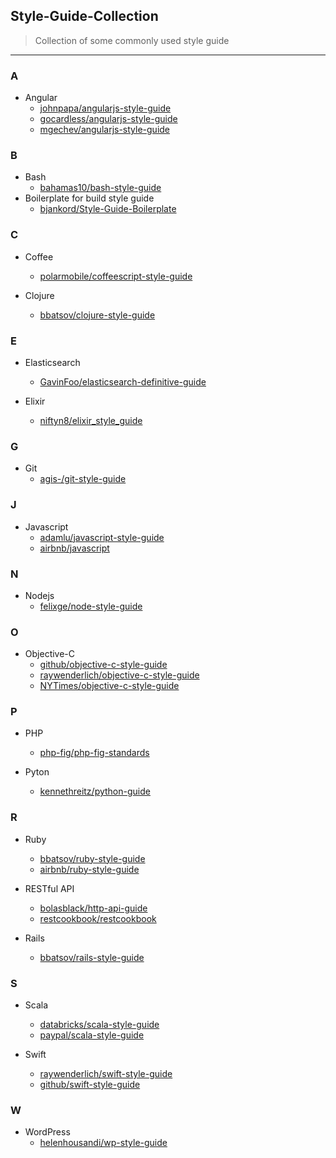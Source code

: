 ## Style-Guide-Collection
> Collection of some commonly used style guide

----

### A

* Angular
    + [johnpapa/angularjs-style-guide](https://github.com/johnpapa/angular-styleguide)
    + [gocardless/angularjs-style-guide](https://github.com/gocardless/angularjs-style-guide)
    + [mgechev/angularjs-style-guide](https://github.com/mgechev/angularjs-style-guide)

### B

* Bash
    + [bahamas10/bash-style-guide](https://github.com/bahamas10/bash-style-guide)
* Boilerplate for build style guide
    + [bjankord/Style-Guide-Boilerplate](https://github.com/bjankord/Style-Guide-Boilerplate)

### C

* Coffee
    + [polarmobile/coffeescript-style-guide](https://github.com/polarmobile/coffeescript-style-guide)

* Clojure
    + [bbatsov/clojure-style-guide](https://github.com/bbatsov/clojure-style-guide)

### E

* Elasticsearch
    + [GavinFoo/elasticsearch-definitive-guide](https://github.com/GavinFoo/elasticsearch-definitive-guide)

* Elixir
    + [niftyn8/elixir_style_guide](https://github.com/niftyn8/elixir_style_guide)

### G

* Git
    + [agis-/git-style-guide](https://github.com/agis-/git-style-guide)

### J

* Javascript
    + [adamlu/javascript-style-guide](https://github.com/adamlu/javascript-style-guide)
    + [airbnb/javascript](https://github.com/airbnb/javascript)

### N

* Nodejs
    + [felixge/node-style-guide](https://github.com/felixge/node-style-guide)

### O

* Objective-C
    + [github/objective-c-style-guide](https://github.com/github/objective-c-style-guide)
    + [raywenderlich/objective-c-style-guide](https://github.com/raywenderlich/objective-c-style-guide)
    + [NYTimes/objective-c-style-guide](https://github.com/NYTimes/objective-c-style-guide)

### P

* PHP
    + [php-fig/php-fig-standards](https://github.com/php-fig/fig-standards)

* Pyton
    + [kennethreitz/python-guide](https://github.com/kennethreitz/python-guide)

### R

* Ruby
    + [bbatsov/ruby-style-guide](https://github.com/bbatsov/ruby-style-guide)
    + [airbnb/ruby-style-guide](https://github.com/airbnb/ruby)

* RESTful API
    + [bolasblack/http-api-guide](https://github.com/bolasblack/http-api-guide)
    + [restcookbook/restcookbook](http://restcookbook.com/)
    
* Rails
    + [bbatsov/rails-style-guide](https://github.com/bbatsov/rails-style-guide)

### S

* Scala
    + [databricks/scala-style-guide](https://github.com/databricks/scala-style-guide)
    + [paypal/scala-style-guide](https://github.com/paypal/scala-style-guide)

* Swift
    + [raywenderlich/swift-style-guide](https://github.com/raywenderlich/swift-style-guide)
    + [github/swift-style-guide](https://github.com/github/swift-style-guide)

### W

* WordPress
    + [helenhousandi/wp-style-guide](https://github.com/helenhousandi/wp-style-guide)
